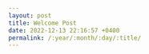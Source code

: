 ```yaml
---
layout: post
title: Welcome Post
date: 2022-12-13 22:16:57 +0400
permalink: /:year/:month/:day/:title/
---
```

